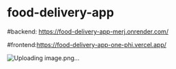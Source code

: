 # food-delivery-app

#backend: https://food-delivery-app-merj.onrender.com/

#frontend:https://food-delivery-app-one-phi.vercel.app/

![Uploading image.png…]()


